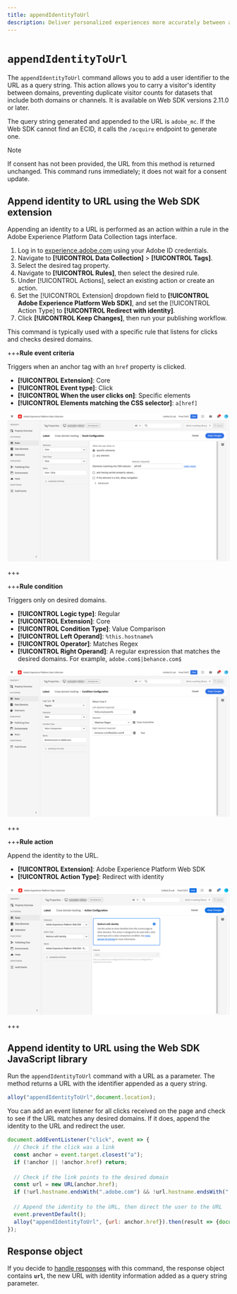 ```yaml
---
title: appendIdentityToUrl
description: Deliver personalized experiences more accurately between apps, web, and across domains.
---
```

# `appendIdentityToUrl`

The `appendIdentityToUrl` command allows you to add a user identifier to the URL as a query string. This action allows you to carry a visitor's identity between domains, preventing duplicate visitor counts for datasets that include both domains or channels. It is available on Web SDK versions 2.11.0 or later.

The query string generated and appended to the URL is `adobe_mc`. If the Web SDK cannot find an ECID, it calls the `/acquire` endpoint to generate one.

>[!NOTE]
>
>If consent has not been provided, the URL from this method is returned unchanged. This command runs immediately; it does not wait for a consent update.

## Append identity to URL using the Web SDK extension

Appending an identity to a URL is performed as an action within a rule in the Adobe Experience Platform Data Collection tags interface.

1. Log in to [experience.adobe.com](https://experience.adobe.com) using your Adobe ID credentials.
1. Navigate to **[!UICONTROL Data Collection]** > **[!UICONTROL Tags]**.
1. Select the desired tag property.
1. Navigate to **[!UICONTROL Rules]**, then select the desired rule.
1. Under [!UICONTROL Actions], select an existing action or create an action.
1. Set the [!UICONTROL Extension] dropdown field to **[!UICONTROL Adobe Experience Platform Web SDK]**, and set the [!UICONTROL Action Type] to **[!UICONTROL Redirect with identity]**.
1. Click **[!UICONTROL Keep Changes]**, then run your publishing workflow.

This command is typically used with a specific rule that listens for clicks and checks desired domains.

+++**Rule event criteria**

Triggers when an anchor tag with an `href` property is clicked.

* **[!UICONTROL Extension]**: Core
* **[!UICONTROL Event type]**: Click
* **[!UICONTROL When the user clicks on]**: Specific elements
* **[!UICONTROL Elements matching the CSS selector]**: `a[href]`

![Rule event](../assets/id-sharing-event-configuration.png)

+++

+++**Rule condition**

Triggers only on desired domains.

* **[!UICONTROL Logic type]**: Regular
* **[!UICONTROL Extension]**: Core
* **[!UICONTROL Condition Type]**: Value Comparison
* **[!UICONTROL Left Operand]**: `%this.hostname%`
* **[!UICONTROL Operator]**: Matches Regex
* **[!UICONTROL Right Operand]**: A regular expression that matches the desired domains. For example, `adobe.com$|behance.com$`

![Rule condition](../assets/id-sharing-condition-configuration.png)

+++

+++**Rule action**

Append the identity to the URL.

* **[!UICONTROL Extension]**: Adobe Experience Platform Web SDK
* **[!UICONTROL Action Type]**: Redirect with identity

![Rule action](../assets/id-sharing-action-configuration.png)

+++

## Append identity to URL using the Web SDK JavaScript library

Run the `appendIdentityToUrl` command with a URL as a parameter. The method returns a URL with the identifier appended as a query string.

```js
alloy("appendIdentityToUrl",document.location);
```

You can add an event listener for all clicks received on the page and check to see if the URL matches any desired domains. If it does, append the identity to the URL and redirect the user.

```js
document.addEventListener("click", event => {
  // Check if the click was a link
  const anchor = event.target.closest("a");
  if (!anchor || !anchor.href) return;

  // Check if the link points to the desired domain
  const url = new URL(anchor.href);
  if (!url.hostname.endsWith(".adobe.com") && !url.hostname.endsWith(".behance.com")) return;

  // Append the identity to the URL, then direct the user to the URL
  event.preventDefault();
  alloy("appendIdentityToUrl", {url: anchor.href}).then(result => {document.location = result.url;});
});
```

## Response object

If you decide to [handle responses](command-responses.md) with this command, the response object contains **`url`**, the new URL with identity information added as a query string parameter.
